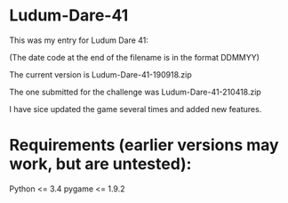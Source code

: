 # Ludum-Dare-41
This was my entry for Ludum Dare 41:

(The date code at the end of the filename is in the format DDMMYY)

The current version is Ludum-Dare-41-190918.zip

The one submitted for the challenge was Ludum-Dare-41-210418.zip

I have sice updated the game several times and added new features.

# Requirements (earlier versions may work, but are untested):
Python <= 3.4
	pygame <= 1.9.2
